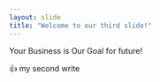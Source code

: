 ```yaml
---
layout: slide
title: "Welcome to our third slide!"
---
```

Your Business is Our Goal for future!

:+1: my second write

